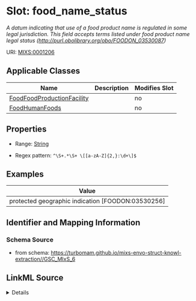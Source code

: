 # Slot: food_name_status


_A datum indicating that use of a food product name is regulated in some legal jurisdiction. This field accepts terms listed under food product name legal status (http://purl.obolibrary.org/obo/FOODON_03530087)_



URI: [MIXS:0001206](https://w3id.org/mixs/0001206)



<!-- no inheritance hierarchy -->




## Applicable Classes

| Name | Description | Modifies Slot |
| --- | --- | --- |
[FoodFoodProductionFacility](FoodFoodProductionFacility.md) |  |  no  |
[FoodHumanFoods](FoodHumanFoods.md) |  |  no  |







## Properties

* Range: [String](String.md)

* Regex pattern: `^\S+.*\S+ \[[a-zA-Z]{2,}:\d+\]$`






## Examples

| Value |
| --- |
| protected geographic indication [FOODON:03530256] |

## Identifier and Mapping Information







### Schema Source


* from schema: https://turbomam.github.io/mixs-envo-struct-knowl-extraction//GSC_MIxS_6




## LinkML Source

<details>
```yaml
name: food_name_status
description: A datum indicating that use of a food product name is regulated in some
  legal jurisdiction. This field accepts terms listed under food product name legal
  status (http://purl.obolibrary.org/obo/FOODON_03530087)
title: food product name legal status
notes:
- food
- product
- status
examples:
- value: protected geographic indication [FOODON:03530256]
from_schema: https://turbomam.github.io/mixs-envo-struct-knowl-extraction//GSC_MIxS_6
rank: 1000
slot_uri: MIXS:0001206
multivalued: false
alias: food_name_status
domain_of:
- FoodFoodProductionFacility
- FoodHumanFoods
range: string
required: false
recommended: false
pattern: ^\S+.*\S+ \[[a-zA-Z]{2,}:\d+\]$

```
</details>